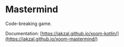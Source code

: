 # Mastermind

Code-breaking game.

Documentation: [https://jakzal.github.io/xoom-kotlin/](https://jakzal.github.io/xoom-mastermind/)
